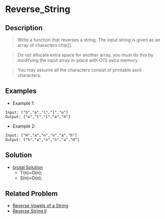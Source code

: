 # Reverse_String

## Description
> Write a function that reverses a string. The input string is given as an array of characters char[].

> Do not allocate extra space for another array, you must do this by modifying the input array in-place with O(1) extra memory.

> You may assume all the characters consist of printable ascii characters.

## Examples
* Example 1:
```
Input: ["h","e","l","l","o"]
Output: ["o","l","l","e","h"]
```
* Example 2:
```
Input: ["H","a","n","n","a","h"]
Output: ["h","a","n","n","a","H"]
```


## Solution
* [brutal Solution](https://github.com/VanessaTang95/Algorithm/blob/master/LeetCode/Tag_Easy_Solution/String_Reverse1.java)
  - T(n)=O(n);
  - S(n)=O(n);

## Related Problem
* [Reverse Vowels of a String]()
* [Reverse String II]()
